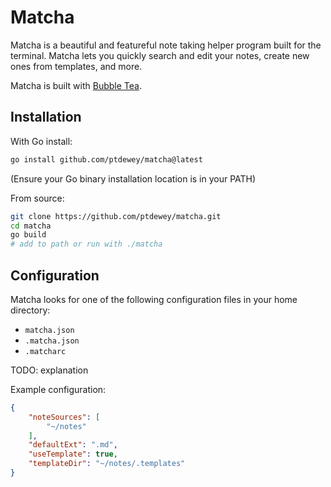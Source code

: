 # Matcha

Matcha is a beautiful and featureful note taking helper program built for the terminal.
Matcha lets you quickly search and edit your notes, create new ones from templates, and more.

Matcha is built with [Bubble Tea](https://github.com/charmbracelet/bubbletea).

<!-- TODO: screenshot/gif -->

## Installation

With Go install:
```bash
go install github.com/ptdewey/matcha@latest
```

(Ensure your Go binary installation location is in your PATH)

From source:
```bash
git clone https://github.com/ptdewey/matcha.git
cd matcha
go build
# add to path or run with ./matcha
```

## Configuration

Matcha looks for one of the following configuration files in your home directory:
- `matcha.json`
- `.matcha.json`
- `.matcharc`

TODO: explanation

Example configuration:
```json
{
    "noteSources": [
        "~/notes"
    ],
    "defaultExt": ".md",
    "useTemplate": true,
    "templateDir": "~/notes/.templates"
}
```
